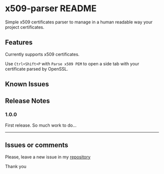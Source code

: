 # x509-parser README

Simple x509 certificates parser to manage in a human readable way your project certificates.

## Features

Currently supports x509 certificates.

Use `Ctrl+Shift+P` with `Parse x509 PEM` to open a side tab with your certificate parsed by OpenSSL.

## Known Issues



## Release Notes


### 1.0.0

First release. So much work to do...


-----------------------------------------------------------------------------------------------------------

## Issues or comments

Please, leave a new issue in my [repository](https://github.com/jlcs-es/x509-parser/issues)

Thank you
